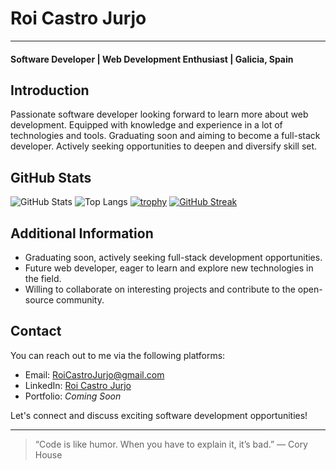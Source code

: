 # Roi Castro Jurjo
---
#### Software Developer | Web Development Enthusiast | Galicia, Spain

## Introduction
Passionate software developer looking forward to learn more about web development. Equipped with knowledge and experience in a lot of technologies and tools. Graduating soon and aiming to become a full-stack developer. Actively seeking opportunities to deepen and diversify skill set. 

## GitHub Stats
![GitHub Stats](https://github-readme-stats.vercel.app/api?username=roi-castro-jurjo&theme=transparent )
![Top Langs](https://github-readme-stats.vercel.app/api/top-langs/?username=roi-castro-jurjo&theme=transparent )
[![trophy](https://github-profile-trophy.vercel.app/?username=roi-castro-jurjo&theme=darkhub)](https://github.com/roi-castro-jurjo)
[![GitHub Streak](https://streak-stats.demolab.com/?user=roi-castro-jurjo&theme=transparent )](https://git.io/streak-stats)

## Additional Information
- Graduating soon, actively seeking full-stack development opportunities.
- Future web developer, eager to learn and explore new technologies in the field.
- Willing to collaborate on interesting projects and contribute to the open-source community.

## Contact
You can reach out to me via the following platforms:

- Email: [RoiCastroJurjo@gmail.com](mailto:RoiCastroJurjo@gmail.com)
- LinkedIn: [Roi Castro Jurjo](https://www.linkedin.com/in/roi-castro-jurjo/)
- Portfolio: *Coming Soon*

Let's connect and discuss exciting software development opportunities!

---

> “Code is like humor. When you have to explain it, it’s bad.” — Cory House
